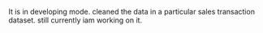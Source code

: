 It is in developing  mode.
cleaned the data in a particular sales transaction dataset.
still currently iam working on it.
